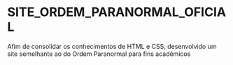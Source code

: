 # SITE_ORDEM_PARANORMAL_OFICIAL
Afim de consolidar os conhecimentos de HTML e CSS, desenvolvido um site semelhante ao do Ordem Paranormal para fins acadêmicos
